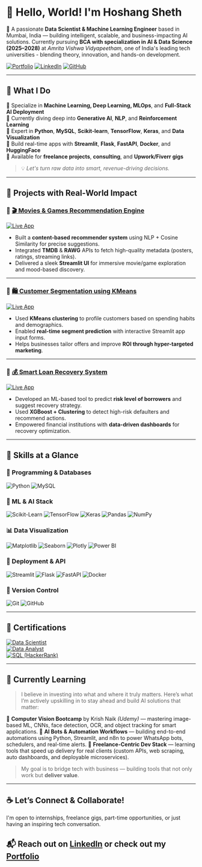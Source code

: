 # 👋 Hello, World! I'm Hoshang Sheth

🎯 A passionate **Data Scientist & Machine Learning Engineer** based in Mumbai, India — building intelligent, scalable, and business-impacting AI solutions. Currently pursuing **BCA with specialization in AI & Data Science (2025–2028)** at *Amrita Vishwa Vidyapeetham*, one of India's leading tech universities - blending theory, innovation, and hands-on development.

[![Portfolio](https://img.shields.io/badge/🌐-My%20Portfolio-000000?style=for-the-badge&logo=firefox&logoColor=white)](https://hoshangsheth.carrd.co/)
[![LinkedIn](https://img.shields.io/badge/🔗-LinkedIn-0A66C2?style=for-the-badge&logo=linkedin&logoColor=white)](https://www.linkedin.com/in/hoshangsheth)
[![GitHub](https://img.shields.io/badge/💻-GitHub-181717?style=for-the-badge&logo=github&logoColor=white)](https://github.com/hoshangsheth)

---

## 🚀 What I Do

🔹 Specialize in **Machine Learning, Deep Learning, MLOps**, and **Full-Stack AI Deployment**  
🔹 Currently diving deep into **Generative AI**, **NLP**, and **Reinforcement Learning**  
🔹 Expert in **Python**, **MySQL**, **Scikit-learn**, **TensorFlow**, **Keras**, and **Data Visualization**  
🔹 Build real-time apps with **Streamlit**, **Flask**, **FastAPI**, **Docker**, and **HuggingFace**  
🔹 Available for **freelance projects**, **consulting**, and **Upwork/Fiverr gigs**

> 💡 *Let's turn raw data into smart, revenue-driving decisions.*

---

## 🧠 Projects with Real-World Impact

### 📌 [🎬 Movies & Games Recommendation Engine](https://github.com/hoshangsheth/Movies-Games-Recommendation-Engine)  
[![Live App](https://img.shields.io/badge/Live-Demo-6e40aa?style=for-the-badge&logo=streamlit&logoColor=white)](https://movies-games-recommendation-engine.streamlit.app/)

- Built a **content-based recommender system** using NLP + Cosine Similarity for precise suggestions.
- Integrated **TMDB** & **RAWG** APIs to fetch high-quality metadata (posters, ratings, streaming links).
- Delivered a sleek **Streamlit UI** for immersive movie/game exploration and mood-based discovery.

---

### 📌 [🛍 Customer Segmentation using KMeans](https://github.com/hoshangsheth/customer-segmentation-kmeans)  
[![Live App](https://img.shields.io/badge/Live-Demo-6e40aa?style=for-the-badge&logo=streamlit&logoColor=white)](https://customers-profiling.streamlit.app/)

- Used **KMeans clustering** to profile customers based on spending habits and demographics.
- Enabled **real-time segment prediction** with interactive Streamlit app input forms.
- Helps businesses tailor offers and improve **ROI through hyper-targeted marketing**.

---

### 📌 [💰 Smart Loan Recovery System](https://github.com/hoshangsheth/smart-loan-recovery-system)  
[![Live App](https://img.shields.io/badge/Live-Demo-6e40aa?style=for-the-badge&logo=streamlit&logoColor=white)](https://smart-loan-recovery-system.streamlit.app/)

- Developed an ML-based tool to predict **risk level of borrowers** and suggest recovery strategy.
- Used **XGBoost + Clustering** to detect high-risk defaulters and recommend actions.
- Empowered financial institutions with **data-driven dashboards** for recovery optimization.

---

## 💼 Skills at a Glance

### 🐍 Programming & Databases
![Python](https://img.shields.io/badge/-Python-3776AB?style=for-the-badge&logo=python&logoColor=white)
![MySQL](https://img.shields.io/badge/-MySQL-4479A1?style=for-the-badge&logo=mysql&logoColor=white)

### 🧠 ML & AI Stack
![Scikit-Learn](https://img.shields.io/badge/-Scikit--Learn-F7931E?style=for-the-badge&logo=scikit-learn&logoColor=white)
![TensorFlow](https://img.shields.io/badge/-TensorFlow-FF6F00?style=for-the-badge&logo=tensorflow&logoColor=white)
![Keras](https://img.shields.io/badge/-Keras-D00000?style=for-the-badge&logo=keras&logoColor=white)
![Pandas](https://img.shields.io/badge/-Pandas-150458?style=for-the-badge&logo=pandas&logoColor=white)
![NumPy](https://img.shields.io/badge/-NumPy-013243?style=for-the-badge&logo=numpy&logoColor=white)

### 📊 Data Visualization
![Matplotlib](https://img.shields.io/badge/-Matplotlib-11557c?style=for-the-badge&logo=databricks&logoColor=white)
![Seaborn](https://img.shields.io/badge/-Seaborn-3C4E74?style=for-the-badge&logoColor=white)
![Plotly](https://img.shields.io/badge/-Plotly-3f4f75?style=for-the-badge&logo=plotly&logoColor=white)
![Power BI](https://img.shields.io/badge/-Power%20BI-F2C811?style=for-the-badge&logo=powerbi&logoColor=black)

### 🧪 Deployment & API
![Streamlit](https://img.shields.io/badge/-Streamlit-FF4B4B?style=for-the-badge&logo=streamlit&logoColor=white)
![Flask](https://img.shields.io/badge/-Flask-000000?style=for-the-badge&logo=flask&logoColor=white)
![FastAPI](https://img.shields.io/badge/-FastAPI-009688?style=for-the-badge&logo=fastapi&logoColor=white)
![Docker](https://img.shields.io/badge/-Docker-2496ED?style=for-the-badge&logo=docker&logoColor=white)

### 📂 Version Control
![Git](https://img.shields.io/badge/-Git-F05032?style=for-the-badge&logo=git&logoColor=white)
![GitHub](https://img.shields.io/badge/-GitHub-181717?style=for-the-badge&logo=github&logoColor=white)

---

## 📜 Certifications

[![Data Scientist](https://img.shields.io/badge/Data%20Scientist-March%202025-blue?style=for-the-badge)](https://drive.google.com/file/d/1JL7bSjSbNduv03cadgaMH4R98gJxufrL/view)  
[![Data Analyst](https://img.shields.io/badge/Data%20Analyst-April%202024-green?style=for-the-badge)](https://drive.google.com/file/d/1GS4yX-rZeO179BGDo9-lE7Ycu6TrYYrk/view)  
[![SQL (HackerRank)](https://img.shields.io/badge/SQL%20(HackerRank)-September%202024-orange?style=for-the-badge)](https://drive.google.com/file/d/1LT2-3KtXaLBoZ9m3OcPvVcL3f5fDtgPU/view?usp=sharing)

---

## 🌱 Currently Learning

> I believe in investing into what and where it truly matters. Here’s what I’m actively upskilling in to stay ahead and build AI solutions that matter:

🔸 **Computer Vision Bootcamp** by Krish Naik *(Udemy)* — mastering image-based ML, CNNs, face detection, OCR, and object tracking for smart applications.
🔸 **AI Bots & Automation Workflows** — building end-to-end automations using Python, Streamlit, and n8n to power WhatsApp bots, schedulers, and real-time alerts.
🔸 **Freelance-Centric Dev Stack** — learning tools that speed up delivery for real clients (custom APIs, web scraping, auto dashboards, and deployable microservices).

> My goal is to bridge tech with business — building tools that not only work but **deliver value**.

---

## ☕ Let’s Connect & Collaborate!

I'm open to internships, freelance gigs, part-time opportunities, or just having an inspiring tech conversation.

📬 Reach out on [LinkedIn](https://www.linkedin.com/in/hoshangsheth) or check out my [Portfolio](https://hoshangsheth.carrd.co/)
---
